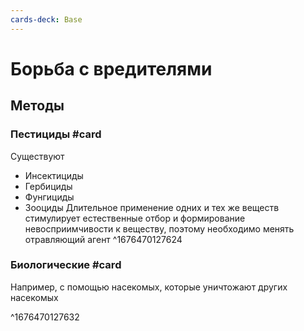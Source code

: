 ```yaml
---
cards-deck: Base
---
```


# Борьба с вредителями

## Методы 

### Пестициды #card
Существуют 
- Инсектициды
- Гербициды
- Фунгициды
- Зооциды
Длительное применение одних и тех же веществ стимулирует естественные отбор и формирование невосприимчивости к веществу, поэтому необходимо менять отравляющий агент
^1676470127624

### Биологические #card
Например, с помощью насекомых, которые уничтожают других насекомых

^1676470127632
